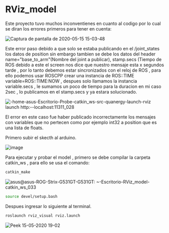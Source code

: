 # RViz_model
Este proyecto tuvo muchos inconventienes en cuanto al codigo por lo cual se diran los errores primeros para tener en cuenta:

![Captura de pantalla de 2020-05-15 15-03-48](https://user-images.githubusercontent.com/59718261/82102904-a3977000-96d6-11ea-8128-f3925ed65e7d.png)

Este error paso debido a que solo se estaba publicando en el /joint_states los datos de position sin embargo tambien se debe los datos del header name="base_to_arm"(Nombre del joint a publicar), stamp.secs (Tiempo de ROS debido a este el screen nos dice que nuestro mensaje esta x segundos tarde , por lo tanto debemos estar sincronizados con el reloj de ROS , para ello podemos usar ROSCPP crear una instancia de ROS::TIME variable=ROS::TIME:NOW , despues solo llamamos la instancia variable.secs , le sumamos un poco de tiempo para la duracion en mi caso 2sec , lo publicamos en el stamp.secs y ya estara solucionado.

![-home-asus-Escritorio-Probe-catkin_ws-src-quanergy-launch-rviz launch http:--localhost:11311_028](https://user-images.githubusercontent.com/59718261/82102914-ad20d800-96d6-11ea-80c0-ceef5e108ca9.png)

El error en este caso fue haber publicado incorrectamente los mensajes con variables que no pertecen como por ejemplo int32 a position que es una lista de floats.

Primero subir el skecth al arduino.

![image](https://user-images.githubusercontent.com/59718261/82105158-6edbe680-96df-11ea-8710-5b1323061a68.png)

Para ejecutar y probar el model , primero se debe compilar la carpeta catkin_ws , para ello se usa el comando:

```bash
catkin_make
```
![asus@asus-ROG-Strix-G531GT-G531GT: ~-Escritorio-RViz_model-catkin_ws_033](https://user-images.githubusercontent.com/59718261/82104282-e1e35e00-96db-11ea-8684-1c4688dec952.png)

```bash
source devel/setup.bash
```
Despues ingresar lo siguiente al terminal.

```bash
roslaunch rviz_visual rviz.launch
```
![Peek 15-05-2020 19-02](https://user-images.githubusercontent.com/59718261/82105021-dc3b4780-96de-11ea-8026-55dc9ed63b23.gif)




